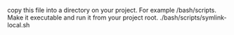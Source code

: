 copy this file into a directory on your project. For example /bash/scripts.
Make it executable and run it from your project root.
./bash/scripts/symlink-local.sh

